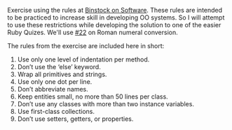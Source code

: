 Exercise using the rules at [Binstock on Software][binstock]. These rules are
intended to be practiced to increase skill in developing OO systems. So I will
attempt to use these restrictions while developing the solution to one of the
easier Ruby Quizes. We'll use [#22][roman] on Roman numeral conversion.

The rules from the exercise are included here in short:

  1. Use only one level of indentation per method.
  2. Don’t use the ‘else’ keyword.
  3. Wrap all primitives and strings.
  4. Use only one dot per line.
  5. Don’t abbreviate names.
  6. Keep entities small, no more than 50 lines per class.
  7. Don’t use any classes with more than two instance variables.
  8. Use first-class collections.
  9. Don’t use setters, getters, or properties.

[binstock]:  http://binstock.blogspot.com/2008/04/perfecting-oos-small-classes-and-short.html
[roman]:     http://rubyquiz.com/quiz22.html 


